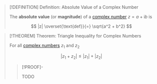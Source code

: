 >[!DEFINITION] Definition: Absolute Value of a Complex Number
>
>The **absolute value** (or **magnitude**) of a [complex number](Complex%20Numbers.md) $z = a + \mathrm{i}b$ is
>
>$$
>|z| \overset{\text{def}}{=} \sqrt{a^2 + b^2}
>$$

>[!THEOREM] Theorem: Triangle Inequality for Complex Numbers
>
>For all [complex numbers](Complex%20Numbers.md) $z_1$ and $z_2$
>
>$$
>|z_1 + z_2| \le |z_1| + |z_2|
>$$
>
>>[!PROOF]-
>>
>>TODO
>>
>